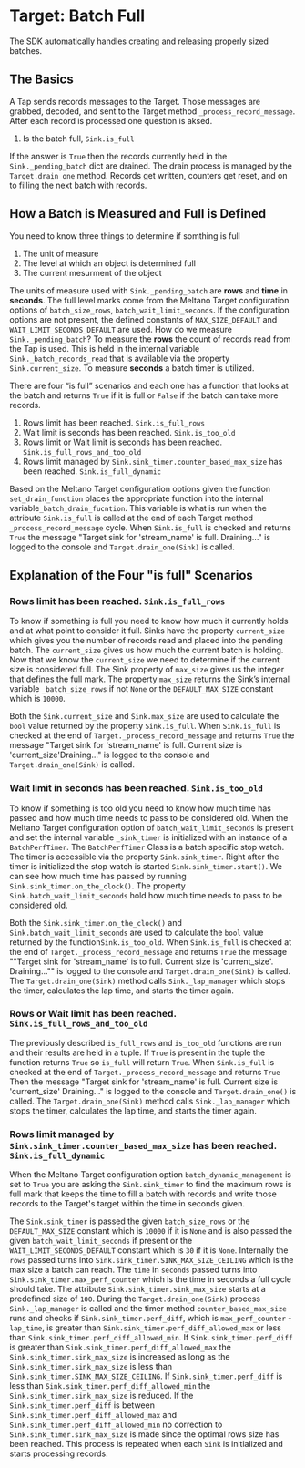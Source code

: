 # Target: Batch Full

The SDK automatically handles creating and releasing properly sized batches.

## The Basics

A Tap sends records messages to the Target.  Those messages are grabbed, decoded, and sent to the Target method `_process_record_message`.  After each record is processed one question is aksed.

1. Is the batch full, `Sink.is_full`

If the answer is `True` then the records currently held in the `Sink._pending_batch` dict are drained.  The drain process is managed by the `Target.drain_one` method.  Records get written, counters get reset, and on to filling the next batch with records.

## How a Batch is Measured and Full is Defined

You need to know three things to determine if somthing is full

1. The unit of measure
2. The level at which an object is determined full
3. The current mesurment of the object

The units of measure used with `Sink._pending_batch` are **rows** and **time** in **seconds**.  The full level marks come from the Meltano Target configuration options of `batch_size_rows`, `batch_wait_limit_seconds`.  If the configuration options are not present, the defined constants of `MAX_SIZE_DEFAULT` and `WAIT_LIMIT_SECONDS_DEFAULT` are used.  How do we measure `Sink._pending_batch`?  To measure the **rows** the count of records read from the Tap is used.  This is held in the internal variable `Sink._batch_records_read` that is available via the property `Sink.current_size`. To measure **seconds** a batch timer is utilized.

There are four “is full” scenarios and each one has a function that looks at the batch and returns `True` if it is full or `False` if the batch can take more records.

1. Rows limit has been reached. `Sink.is_full_rows`
2. Wait limit is seconds has been reached. `Sink.is_too_old`
3. Rows limit or Wait limit is seconds has been reached. `Sink.is_full_rows_and_too_old`
4. Rows limit managed by `Sink.sink_timer.counter_based_max_size` has been reached. `Sink.is_full_dynamic`

Based on the Meltano Target configuration options given the function `set_drain_function` places the appropriate function into the internal variable`_batch_drain_fucntion`.  This variable is what is run when the attribute `Sink.is_full` is called at the end of each Target method `_process_record_message` cycle. When `Sink.is_full` is checked and returns `True` the message "Target sink for 'stream_name' is full. Draining..." is logged to the console and `Target.drain_one(Sink)` is called.

## Explanation of the Four "is full" Scenarios

### Rows limit has been reached. `Sink.is_full_rows`

To know if something is full you need to know how much it currently holds and at what point to consider it full.  Sinks have the property `current_size` which gives you the number of records read and placed into the pending batch. The `current_size` gives us how much the current batch is holding.  Now that we know the `current_size` we need to determine if the current size is considered full.  The Sink property of `max_size` gives us the integer that defines the full mark. The property `max_size` returns the Sink’s internal variable `_batch_size_rows` if not `None` or the `DEFAULT_MAX_SIZE` constant which is `10000`.

Both the `Sink.current_size` and `Sink.max_size` are used to calculate the `bool` value returned by the property `Sink.is_full`.  When `Sink.is_full` is checked at the end of `Target._process_record_message` and returns `True` the message "Target sink for 'stream_name' is full.  Current size is 'current_size'Draining..." is logged to the console and `Target.drain_one(Sink)` is called.

### Wait limit in seconds has been reached. `Sink.is_too_old`

To know if something is too old you need to know how much time has passed and how much time needs to pass to be considered old.  When the Meltano Target configuration option of `batch_wait_limit_seconds` is present and set the internal variable `_sink_timer` is initialized with an instance of a `BatchPerfTimer`.  The `BatchPerfTimer` Class is a batch specific stop watch.  The timer is accessible via the property `Sink.sink_timer`.  Right after the timer is initialized the stop watch is started `Sink.sink_timer.start()`.  We can see how much time has passed by running `Sink.sink_timer.on_the_clock()`.  The property `Sink.batch_wait_limit_seconds` hold how much time needs to pass to be considered old.

Both the `Sink.sink_timer.on_the_clock()` and `Sink.batch_wait_limit_seconds` are used to calculate the `bool` value returned by the function`Sink.is_too_old`.  When `Sink.is_full` is checked at the end of `Target._process_record_message` and returns `True` the message ""Target sink for 'stream_name' is to full. Current size is 'current_size'. Draining..."" is logged to the console and `Target.drain_one(Sink)` is called.  The `Target.drain_one(Sink)` method calls `Sink._lap_manager` which stops the timer, calculates the lap time, and starts the timer again.

### Rows or Wait limit has been reached. `Sink.is_full_rows_and_too_old`

The previously described `is_full_rows` and `is_too_old` functions are run and their results are held in a tuple.  If `True` is present in the tuple the function returns `True` so `is_full` will return `True`.  When `Sink.is_full` is checked at the end of `Target._process_record_message` and returns `True` Then the message "Target sink for 'stream_name' is full.  Current size is 'current_size' Draining..." is logged to the console and `Target.drain_one()` is called.  The `Target.drain_one(Sink)` method calls `Sink._lap_manager` which stops the timer, calculates the lap time, and starts the timer again.

### Rows limit managed by `Sink.sink_timer.counter_based_max_size` has been reached. `Sink.is_full_dynamic`

When the Meltano Target configuration option `batch_dynamic_management` is set to `True` you are asking the `Sink.sink_timer` to find the maximum rows is full mark that keeps the time to fill a batch with records and write those records to the Target's target within the time in seconds given.

The `Sink.sink_timer` is passed the given `batch_size_rows` or the `DEFAULT_MAX_SIZE` constant which is `10000` if it is `None` and is also passed the given `batch_wait_limit_seconds` if present or the `WAIT_LIMIT_SECONDS_DEFAULT` constant which is `30` if it is `None`.  Internally the `rows` passed turns into `Sink.sink_timer.SINK_MAX_SIZE_CEILING` which is the max size a batch can reach.  The `time` in `seconds` passed turns into `Sink.sink_timer.max_perf_counter` which is the time in seconds a full cycle should take.  The attribute `Sink.sink_timer.sink_max_size` starts at a predefined size of `100`.  During the `Target.drain_one(Sink)` process `Sink._lap_manager` is called and the timer method `counter_based_max_size` runs and checks if `Sink.sink_timer.perf_diff`, which is `max_perf_counter` - `lap_time`, is greater than `Sink.sink_timer.perf_diff_allowed_max` or less than `Sink.sink_timer.perf_diff_allowed_min`.  If `Sink.sink_timer.perf_diff` is greater than `Sink.sink_timer.perf_diff_allowed_max` the `Sink.sink_timer.sink_max_size` is increased as long as the `Sink.sink_timer.sink_max_size` is less than `Sink.sink_timer.SINK_MAX_SIZE_CEILING`. If `Sink.sink_timer.perf_diff` is less than `Sink.sink_timer.perf_diff_allowed_min` the `Sink.sink_timer.sink_max_size` is reduced.  If the `Sink.sink_timer.perf_diff` is between `Sink.sink_timer.perf_diff_allowed_max` and `Sink.sink_timer.perf_diff_allowed_min` no correction to `Sink.sink_timer.sink_max_size` is made since the optimal rows size has been reached.  This process is repeated when each `Sink` is initialized and starts processing records.
